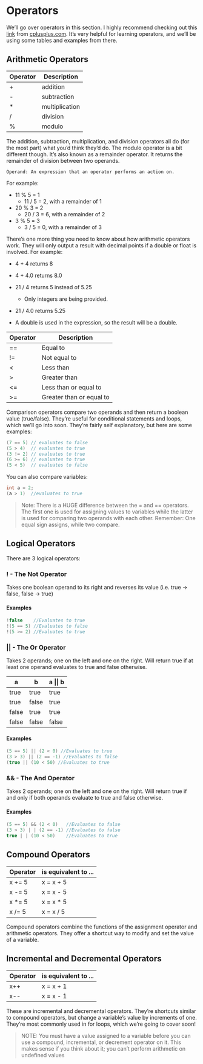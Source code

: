 # Operators

We’ll go over operators in this section. I highly recommend checking out this [link](http://www.cplusplus.com/doc/tutorial/operators/) from [cplusplus.com](). It’s very helpful for learning operators, and we’ll be using some tables and examples from there.

## Arithmetic Operators

| Operator | Description    |
| -------- | -------------- |
| +        | addition       |
| -        | subtraction    |
| \*       | multiplication |
| /        | division       |
| %        | modulo         |

The addition, subtraction, multiplication, and division operators all do (for the most part) what you’d think they’d do. The modulo operator is a bit different though. It’s also known as a remainder operator. It returns the remainder of division between two operands.

```
Operand: An expression that an operator performs an action on.
```

For example:

-   11 % 5 = 1
    -   11 / 5 = 2, with a remainder of 1
-   20 % 3 = 2
    -   20 / 3 = 6, with a remainder of 2
-   3 % 5 = 3
    -   3 / 5 = 0, with a remainder of 3

There’s one more thing you need to know about how arithmetic operators work. They will only output a result with decimal points if a double or float is involved. For example:

-   4 + 4 returns 8
-   4 + 4.0 returns 8.0

-   21 / 4 returns 5 instead of 5.25
    -   Only integers are being provided.
-   21 / 4.0 returns 5.25
-   A double is used in the expression, so the result will be a double.

| Operator | Description              |
| -------- | ------------------------ |
| ==       | Equal to                 |
| !=       | Not equal to             |
| <        | Less than                |
| >        | Greater than             |
| <=       | Less than or equal to    |
| >=       | Greater than or equal to |

Comparison operators compare two operands and then return a boolean value (true/false). They’re useful for conditional statements and loops, which we’ll go into soon.
They’re fairly self explanatory, but here are some examples:

```cpp
(7 == 5) // evaluates to false
(5 > 4)  // evaluates to true
(3 != 2) // evaluates to true
(6 >= 6) // evaluates to true
(5 < 5)  // evaluates to false
```

You can also compare variables:

```cpp
int a = 2;
(a > 1)  //evaluates to true
```

> Note: There is a HUGE difference between the = and == operators. The first one is used for assigning values to variables while the latter is used for comparing two operands with each other. Remember: One equal sign assigns, while two compare.

## Logical Operators

There are 3 logical operators:

### ! - The Not Operator

Takes one boolean operand to its right and reverses its value (i.e. true → false, false → true)

#### Examples

```cpp
!false    //Evaluates to true
!(5 == 5) //Evaluates to false
!(5 >= 2) //Evaluates to true
```

### || - The Or Operator

Takes 2 operands; one on the left and one on the right. Will return true if at least one operand evaluates to true and false otherwise.

| a     | b     | a \|\| b |
| ----- | ----- | -------- |
| true  | true  | true     |
| true  | false | true     |
| false | true  | true     |
| false | false | false    |

#### Examples

```cpp
(5 == 5) || (2 < 0) //Evaluates to true
(3 > 3) || (2 == -1) //Evaluates to false
(true || (10 < 50) //Evaluates to true
```

### && - The And Operator

Takes 2 operands; one on the left and one on the right. Will return true if and only if both operands evaluate to true and false otherwise.

#### Examples

```cpp
(5 == 5) && (2 < 0)   //Evaluates to false
(3 > 3) | | (2 == -1) //Evaluates to false
true | | (10 < 50)    //Evaluates to true
```

## Compound Operators

| Operator | is equivalent to ... |
| -------- | -------------------- |
| x += 5   | x = x + 5            |
| x -= 5   | x = x - 5            |
| x \*= 5  | x = x \* 5           |
| x /= 5   | x = x / 5            |

Compound operators combine the functions of the assignment operator and arithmetic operators. They offer a shortcut way to modify and set the value of a variable.

## Incremental and Decremental Operators

| Operator | is equivalent to ... |
| -------- | -------------------- |
| x++      | x = x + 1            |
| x--      | x = x - 1            |

These are incremental and decremental operators. They’re shortcuts similar to compound operators, but change a variable’s value by increments of one. They’re most commonly used in for loops, which we’re going to cover soon!

> NOTE: You must have a value assigned to a variable before you can use a compound, incremental, or decrement operator on it. This makes sense if you think about it; you can’t perform arithmetic on undefined values
